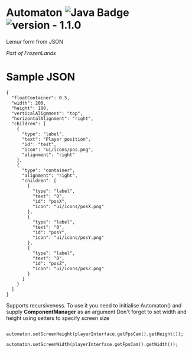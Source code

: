 # Automaton ![Java Badge](https://img.shields.io/static/v1?label=Powered%20by&message=Java&color=darkorange&style=for-the-badge) <img src="https://img.shields.io/badge/version-1.1.0--Alpha-orange" alt="version - 1.1.0">
Lemur form from JSON

_Part of FrozenLands_

# Sample **JSON**
```
{
  "floatContainer": 0.5,
  "width": 200,
  "height": 180,
  "verticalAlignment": "top",
  "horizontalAlignment": "right",
  "children": [
    {
      "type": "label",
      "text": "Player position",
      "id": "test",
      "icon": "ui/icons/pos.png",
      "alignment": "right"
    },
    {
      "type": "container",
      "alignment": "right",
      "children": [
        {
          "type": "label",
          "text": "0",
          "id": "posX",
          "icon": "ui/icons/posX.png"
        },
        {
          "type": "label",
          "text": "0",
          "id": "posY",
          "icon": "ui/icons/posY.png"
        },
        {
          "type": "label",
          "text": "0",
          "id": "posZ",
          "icon": "ui/icons/posZ.png"
        }
      ]
    }
  ]
}
```

Supports recursiveness.
To use it you need to initialise Automaton() and supply **ComponentManager** as an argument
Don't forget to set width and height using setters to specify screen size
``` 
        automaton.setScreenHeight(playerInterface.getFpsCam().getHeight());
        automaton.setScreenWidth(playerInterface.getFpsCam().getWidth());
```
